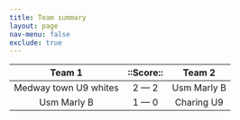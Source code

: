 ```yaml
---
title: Team summary
layout: page
nav-menu: false
exclude: true
---
```




|        Team 1         |  ::Score::  |   Team 2    |
|:---------------------:|:-----------:|:-----------:|
| Medway town U9 whites | 2 &mdash; 2 | Usm Marly B |
|      Usm Marly B      | 1 &mdash; 0 | Charing U9  |

 <br /><br /><br />
